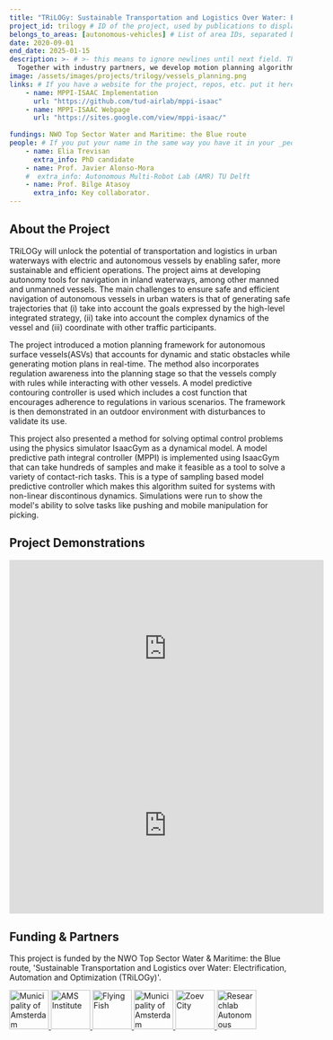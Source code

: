```yaml
---
title: "TRiLOGy: Sustainable Transportation and Logistics Over Water: Electrification, Automation, and Optimization"
project_id: trilogy # ID of the project, used by publications to display in this project.
belongs_to_areas: [autonomous-vehicles] # List of area IDs, separated by commas.
date: 2020-09-01
end_date: 2025-01-15
description: >- # >- this means to ignore newlines until next field. This is the short project description, displayed in the project's card
  Together with industry partners, we develop motion planning algorithms to navigate urban canals accounting for the interactions with other vessels.
image: /assets/images/projects/trilogy/vessels_planning.png
links: # If you have a website for the project, repos, etc. put it here.
    - name: MPPI-ISAAC Implementation
      url: "https://github.com/tud-airlab/mppi-isaac"
    - name: MPPI-ISAAC Webpage
      url: "https://sites.google.com/view/mppi-isaac/"
      
fundings: NWO Top Sector Water and Maritime: the Blue route
people: # If you put your name in the same way you have it in your _people entry, your preferred link will be added. extra_info is optional.
    - name: Elia Trevisan 
      extra_info: PhD candidate
    - name: Prof. Javier Alonso-Mora
    #  extra_info: Autonomous Multi-Robot Lab (AMR) TU Delft
    - name: Prof. Bilge Atasoy
      extra_info: Key collaborator.
---
```

<!-- Here you put the main body of the page, in markdown. You can also mix in html, or change this .md to .html -->
<!-- The fields of People, Funding, Links and Publications will be generated automatically -->

## About the Project

TRiLOGy will unlock the potential of transportation and logistics in urban waterways with electric and autonomous vessels by enabling safer, more sustainable and efficient operations. The project aims at developing autonomy tools for navigation in inland waterways, among other manned and unmanned vessels. The main challenges to ensure safe and efficient navigation of autonomous vessels in urban waters is that of generating safe trajectories that (i) take into account the goals expressed by the high-level integrated strategy, (ii) take into account the complex dynamics of the vessel and (iii) coordinate with other traffic participants.

The project introduced a motion planning framework for autonomous surface vessels(ASVs) that accounts for dynamic and static obstacles while generating motion plans in real-time. The method also incorporates regulation awareness into the planning stage so that the vessels comply with rules while interacting with other vessels. A model predictive contouring controller is used which includes a cost function that encourages adherence to regulations in various scenarios. The framework is then demonstrated in an outdoor environment with disturbances to validate its use. 

This project also presented a method for solving optimal control problems using the physics simulator IsaacGym as a dynamical model. A model predictive path integral controller (MPPI) is implemented using IsaacGym that can take hundreds of samples and make it feasible as a tool to solve a variety of contact-rich tasks. This is a type of sampling based model predictive controller which makes this algorithm suited for systems with non-linear discontinous dynamics. Simulations were run to show the model's ability to solve tasks like pushing and mobile manipulation for picking. 


## Project Demonstrations

<div class="video-wrapper ratio ratio-16x9"> 
  <iframe width="560" height="315" src="https://www.youtube.com/embed/Yq0XDarHX18?si=ED0joEFSmc3RWOOt&mute=1" title="YouTube video player" frameborder="0" allow="accelerometer; autoplay; clipboard-write; encrypted-media; gyroscope; picture-in-picture; web-share" referrerpolicy="strict-origin-when-cross-origin" allowfullscreen></iframe>
</div>
<div class="video-wrapper ratio ratio-16x9">  
  <iframe width="560" height="315" src="https://www.youtube.com/embed/ovLZmSd-XX8?si=8dpVNsOdYn6p3Ecb&mute=1" title="YouTube video player" frameborder="0" allow="accelerometer; autoplay; clipboard-write; encrypted-media; gyroscope; picture-in-picture; web-share" referrerpolicy="strict-origin-when-cross-origin" allowfullscreen></iframe>
</div>

## Funding & Partners

This project is funded by the NWO Top Sector Water & Maritime: the Blue route, 'Sustainable Transportation and Logistics over Water: Electrification, Automation and Optimization (TRiLOGy)'.

<div class="d-flex flex-row gap-2 flex-wrap justify-content-evenly mb-4 mt-4">
  <a itemprop="url" href="https://www.amsterdam.nl/">
  <img class="img-flex" height="70" src="{% include fix_link.html link='/assets/images/projects/trilogy/gemeente.png' %}" alt="Municipality of Amsterdam">
  </a>
  <a itemprop="url" href="https://www.ams-institute.org/">
  <img class="img-flex" height="70" src="{% include fix_link.html link='/assets/images/projects/trilogy/ams.png' %}" alt="AMS Institute">
  </a>
  <a itemprop="url" href="https://www.flying-fish.tech/">
  <img class="img-flex" height="70" src="{% include fix_link.html link='/assets/images/projects/trilogy/flying_fish.png' %}" alt="Flying Fish">
  </a>
  <a itemprop="url" href="https://demcon-unmanned.nl/">
  <img class="img-flex" height="70" src="{% include fix_link.html link='/assets/images/projects/trilogy/demcon.png' %}" alt="Municipality of Amsterdam">
  </a>
  <a itemprop="url" href="https://www.zoevcity.nl/">
  <img class="img-flex" height="70" src="{% include fix_link.html link='/assets/images/projects/trilogy/zoev.jpeg' %}" alt="Zoev City">
  </a>
  <a itemprop="url" href="https://rasdelft.nl/">
  <img class="img-flex" height="70" src="{% include fix_link.html link='/assets/images/projects/trilogy/ras.png' %}" alt="Researchlab Autonomous Shipping">
  </a>
</div>
